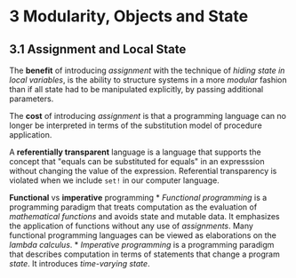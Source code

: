 # 3 Modularity, Objects and State

## 3.1 Assignment and Local State

The **benefit** of introducing _assignment_ with the technique of _hiding state in local variables_, is the ability to structure systems in a more _modular_ fashion than if all state had to be manipulated explicitly, by passing additional parameters.

The **cost** of introducing _assignment_ is that a programming language can no longer be interpreted in terms of the substitution model of procedure application.

A **referentially transparent** language is a language that supports the concept that "equals can be substituted for equals" in an expresssion without changing the value of the expression. Referential transparency is violated when we include `set!` in our computer language.

**Functional** vs **imperative** programming
	* _Functional programming_ is a programming paradigm that treats computation as the evaluation of _mathematical functions_ and avoids state and mutable data. It emphasizes the application of functions without any use of _assignments_. Many functional programming languages can be viewed as elaborations on the _lambda calculus_.
	* _Imperative programming_ is a programming paradigm that describes computation in terms of statements that change a program _state_. It introduces _time-varying state_.
